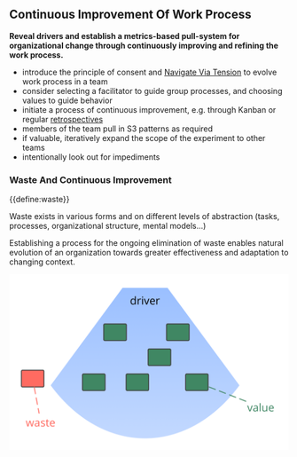## Continuous Improvement Of Work Process

**Reveal drivers and establish a metrics-based pull-system for organizational change through continuously improving and refining the work process.**

-   introduce the principle of consent and [Navigate Via Tension](section:navigate-via-tension) to evolve work process in a team
-   consider selecting a facilitator to guide group processes, and choosing values to guide behavior
-   initiate a process of continuous improvement, e.g. through Kanban or regular [retrospectives](section:retrospective)
-   members of the team pull in S3 patterns as required
-   if valuable, iteratively expand the scope of the experiment to other teams
-   intentionally look out for impediments

### Waste And Continuous Improvement

{{define:waste}}

Waste exists in various forms and on different levels of abstraction (tasks, processes, organizational structure, mental models...)

Establishing a process for the ongoing elimination of waste enables natural evolution of an organization towards greater effectiveness and adaptation to changing context.

![Drivers, value and waste](img/workflow-and-value/drivers-value-waste.png)
